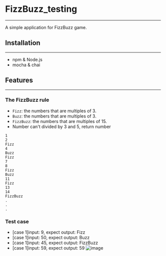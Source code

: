 # FizzBuzz_testing
***
A simple application for FizzBuzz game.

## Installation
***
- npm & Node.js
- mocha & chai

## Features
***
### The FizzBuzz rule
* `Fizz`: the numbers that are multiples of 3.
* `Buzz`: the numbers that are multiples of 3.
* `FizzBuzz`: the numbers that are multiples of 15.
* Number can't divided by 3 and 5, return number

```
1
2
Fizz
4
Buzz
Fizz
7
8
Fizz
Buzz
11
Fizz
13
14
FizzBuzz
.
.
.
```
### Test case
- [case 1]input: 9, expect output: Fizz
- [case 1]input: 50, expect output: Buzz
- [case 1]input: 45, expect output: FizzBuzz
- [case 1]input: 59, expect output: 59 
![image](https://github.com/cTaohe/IMG/blob/master/z.JPG)

